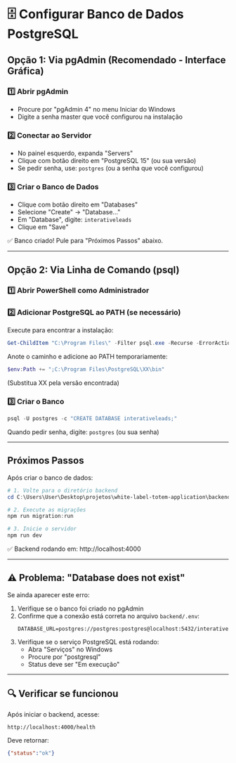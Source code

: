 # 🗄️ Configurar Banco de Dados PostgreSQL

## Opção 1: Via pgAdmin (Recomendado - Interface Gráfica)

### 1️⃣ Abrir pgAdmin
- Procure por "pgAdmin 4" no menu Iniciar do Windows
- Digite a senha master que você configurou na instalação

### 2️⃣ Conectar ao Servidor
- No painel esquerdo, expanda "Servers"
- Clique com botão direito em "PostgreSQL 15" (ou sua versão)
- Se pedir senha, use: `postgres` (ou a senha que você configurou)

### 3️⃣ Criar o Banco de Dados
- Clique com botão direito em "Databases"
- Selecione "Create" → "Database..."
- Em "Database", digite: `interativeleads`
- Clique em "Save"

✅ Banco criado! Pule para "Próximos Passos" abaixo.

---

## Opção 2: Via Linha de Comando (psql)

### 1️⃣ Abrir PowerShell como Administrador

### 2️⃣ Adicionar PostgreSQL ao PATH (se necessário)

Execute para encontrar a instalação:
```powershell
Get-ChildItem "C:\Program Files\" -Filter psql.exe -Recurse -ErrorAction SilentlyContinue
```

Anote o caminho e adicione ao PATH temporariamente:
```powershell
$env:Path += ";C:\Program Files\PostgreSQL\XX\bin"
```
(Substitua XX pela versão encontrada)

### 3️⃣ Criar o Banco

```powershell
psql -U postgres -c "CREATE DATABASE interativeleads;"
```

Quando pedir senha, digite: `postgres` (ou sua senha)

---

## Próximos Passos

Após criar o banco de dados:

```powershell
# 1. Volte para o diretório backend
cd C:\Users\User\Desktop\projetos\white-label-totem-application\backend

# 2. Execute as migrações
npm run migration:run

# 3. Inicie o servidor
npm run dev
```

✅ Backend rodando em: http://localhost:4000

---

## ⚠️ Problema: "Database does not exist"

Se ainda aparecer este erro:
1. Verifique se o banco foi criado no pgAdmin
2. Confirme que a conexão está correta no arquivo `backend/.env`:
   ```
   DATABASE_URL=postgres://postgres:postgres@localhost:5432/interativeleads
   ```
3. Verifique se o serviço PostgreSQL está rodando:
   - Abra "Serviços" no Windows
   - Procure por "postgresql"
   - Status deve ser "Em execução"

---

## 🔍 Verificar se funcionou

Após iniciar o backend, acesse:
```
http://localhost:4000/health
```

Deve retornar:
```json
{"status":"ok"}
```

